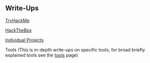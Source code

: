 ## Write-Ups
[TryHackMe](./tryhackme.md)

[HackTheBox](./hackthebox.md)

[Individual Projects](./individualprojects.md)

Tools (This is in-depth write-ups on specific tools, for broad briefly explained tools see the [tools](/tools.html) page)
